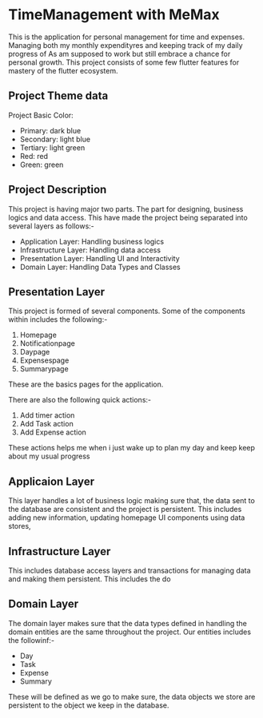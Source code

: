 # TimeManagement with MeMax

This is the application for personal management for time and expenses. Managing both my monthly expendityres and keeping track of my daily progress of
As am supposed to work but still embrace a chance for personal growth. This project consists of some few flutter features for mastery of the flutter ecosystem.

## Project Theme data

Project Basic Color:

- Primary: dark blue
- Secondary: light blue
- Tertiary: light green
- Red: red
- Green: green

## Project Description

This project is having major two parts.
The part for designing, business logics and data access.
This have made the project being separated into several layers as follows:-

- Application Layer: Handling business logics
- Infrastructure Layer: Handling data access
- Presentation Layer: Handling UI and Interactivity
- Domain Layer: Handling Data Types and Classes

## Presentation Layer

This project is formed of several components. Some of the components within includes the following:-

1. Homepage
2. Notificationpage
3. Daypage
4. Expensespage
5. Summarypage

These are the basics pages for the application.

There are also the following quick actions:-

1. Add timer action
2. Add Task action
3. Add Expense action

These actions helps me when i just wake up to plan my day and keep keep about my usual progress

## Applicaion Layer

This layer handles a lot of business logic making sure that, the data sent to the database are consistent and the project is persistent. This includes adding new information, updating homepage UI components using data stores,

## Infrastructure Layer

This includes database access layers and transactions for managing data and making them persistent. This includes the do

## Domain Layer

The domain layer makes sure that the data types defined in handling the domain entities are the same throughout the project. Our entities includes the followinf:-

- Day
- Task
- Expense
- Summary

These will be defined as we go to make sure, the data objects we store are persistent to the object we keep in the database.
